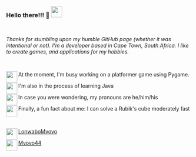 ### Hello there!!! 👋 <img src="https://user-images.githubusercontent.com/57689939/222917072-c883ce58-bc06-4206-8ce6-d42bf9a81e5b.png" height="30">

<br>

*Thanks for stumbling upon my humble GitHub page (whether it was intentional or not). I'm a developer based in Cape Town, South Africa. I like to create games, and applications for my hobbies.*

<br>

At the moment, I'm busy working on a platformer game using Pygame. <img src="https://user-images.githubusercontent.com/57689939/222917304-57940e94-935f-42d2-b4d6-b0bcdc7cd39f.png" height="30" align="left">

I'm also in the process of learning Java <img src="https://user-images.githubusercontent.com/57689939/222917296-508f07a0-ded5-4ea2-b637-d7fcd08965b5.png" height="30" align="left">

In case you were wondering, my pronouns are he/him/his <img src="https://user-images.githubusercontent.com/57689939/222917463-c6a8805a-bd9d-4345-bfc2-d3818728655b.png" height="30" align="left">

Finally, a fun fact about me: I can solve a Rubik's cube moderately fast <img src="https://user-images.githubusercontent.com/57689939/222917506-71a784ef-526d-47f2-89b5-ceb05c5266d2.png" height="30" align="left">

<br>

<img src="https://user-images.githubusercontent.com/57689939/222919564-eeaf561b-8137-49bf-a805-1f843ee57f84.png" height="30" align="left"> <a href="https://www.linkedin.com/in/lonwabo-mvovo/">LonwaboMvovo</a>

<img src="https://user-images.githubusercontent.com/57689939/222917635-52c60891-233c-4bd1-a3ef-0bb6e9c0f292.png" height="30" align="left"> <a href="https://twitter.com/Mvovo44">Mvovo44</a>
